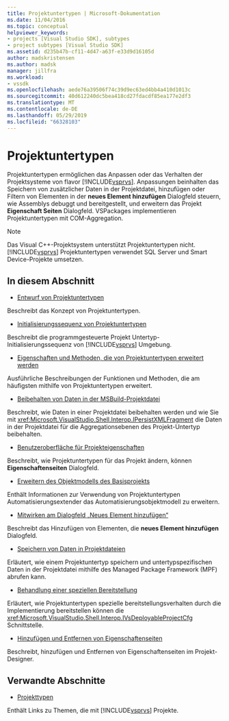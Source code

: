 ```yaml
---
title: Projektuntertypen | Microsoft-Dokumentation
ms.date: 11/04/2016
ms.topic: conceptual
helpviewer_keywords:
- projects [Visual Studio SDK], subtypes
- project subtypes [Visual Studio SDK]
ms.assetid: d235b47b-cf11-4d47-a63f-e33d9d16105d
author: madskristensen
ms.author: madsk
manager: jillfra
ms.workload:
- vssdk
ms.openlocfilehash: aede76a39506f74c39d9ec63ed4bb4a410d1013c
ms.sourcegitcommit: 40d612240dc5bea418cd27fdacdf85ea177e2df3
ms.translationtype: MT
ms.contentlocale: de-DE
ms.lasthandoff: 05/29/2019
ms.locfileid: "66328103"
---
```

# <a name="project-subtypes"></a>Projektuntertypen
Projektuntertypen ermöglichen das Anpassen oder das Verhalten der Projektsysteme von flavor [!INCLUDE[vsprvs](../../code-quality/includes/vsprvs_md.md)]. Anpassungen beinhalten das Speichern von zusätzlicher Daten in der Projektdatei, hinzufügen oder Filtern von Elementen in der **neues Element hinzufügen** Dialogfeld steuern, wie Assemblys debuggt und bereitgestellt, und erweitern das Projekt **Eigenschaft Seiten** Dialogfeld. VSPackages implementieren Projektuntertypen mit COM-Aggregation.

> [!NOTE]
> Das Visual C++-Projektsystem unterstützt Projektuntertypen nicht. [!INCLUDE[vsprvs](../../code-quality/includes/vsprvs_md.md)] Projektuntertypen verwendet SQL Server und Smart Device-Projekte umsetzen.

## <a name="in-this-section"></a>In diesem Abschnitt
- [Entwurf von Projektuntertypen](../../extensibility/internals/project-subtypes-design.md)

 Beschreibt das Konzept von Projektuntertypen.

- [Initialisierungssequenz von Projektuntertypen](../../extensibility/internals/initialization-sequence-of-project-subtypes.md)

 Beschreibt die programmgesteuerte Projekt Untertyp-Initialisierungssequenz von [!INCLUDE[vsprvs](../../code-quality/includes/vsprvs_md.md)] Umgebung.

- [Eigenschaften und Methoden, die von Projektuntertypen erweitert werden](../../extensibility/internals/properties-and-methods-extended-by-project-subtypes.md)

 Ausführliche Beschreibungen der Funktionen und Methoden, die am häufigsten mithilfe von Projektuntertypen erweitert.

- [Beibehalten von Daten in der MSBuild-Projektdatei](../../extensibility/internals/persisting-data-in-the-msbuild-project-file.md)

 Beschreibt, wie Daten in einer Projektdatei beibehalten werden und wie Sie mit <xref:Microsoft.VisualStudio.Shell.Interop.IPersistXMLFragment> die Daten in der Projektdatei für die Aggregationsebenen des Projekt-Untertyp beibehalten.

- [Benutzeroberfläche für Projekteigenschaften](../../extensibility/internals/project-property-user-interface.md)

 Beschreibt, wie Projektuntertypen für das Projekt ändern, können **Eigenschaftenseiten** Dialogfeld.

- [Erweitern des Objektmodells des Basisprojekts](../../extensibility/internals/extending-the-object-model-of-the-base-project.md)

 Enthält Informationen zur Verwendung von Projektuntertypen Automatisierungsextender das Automatisierungsobjektmodell zu erweitern.

- [Mitwirken am Dialogfeld „Neues Element hinzufügen“](../../extensibility/internals/contributing-to-the-add-new-item-dialog-box.md)

 Beschreibt das Hinzufügen von Elementen, die **neues Element hinzufügen** Dialogfeld.

- [Speichern von Daten in Projektdateien](../../extensibility/saving-data-in-project-files.md)

 Erläutert, wie einem Projektuntertyp speichern und untertypspezifischen Daten in der Projektdatei mithilfe des Managed Package Framework (MPF) abrufen kann.

- [Behandlung einer speziellen Bereitstellung](../../extensibility/internals/handling-specialized-deployment.md)

 Erläutert, wie Projektuntertypen spezielle bereitstellungsverhalten durch die Implementierung bereitstellen können die <xref:Microsoft.VisualStudio.Shell.Interop.IVsDeployableProjectCfg> Schnittstelle.

- [Hinzufügen und Entfernen von Eigenschaftenseiten](../../extensibility/adding-and-removing-property-pages.md)

 Beschreibt, hinzufügen und Entfernen von Eigenschaftenseiten im Projekt-Designer.

## <a name="related-sections"></a>Verwandte Abschnitte
- [Projekttypen](../../extensibility/internals/project-types.md)

 Enthält Links zu Themen, die mit [!INCLUDE[vsprvs](../../code-quality/includes/vsprvs_md.md)] Projekte.